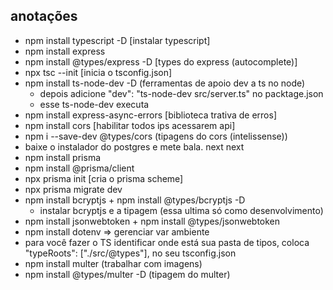## anotações

* npm install typescript -D [instalar typescript]
* npm install express
* npm install @types/express -D [types do express (autocomplete)]
* npx tsc --init [inicia o tsconfig.json]
* npm install ts-node-dev -D (ferramentas de apoio dev a ts no node)
    * depois adicione  "dev": "ts-node-dev src/server.ts" no packtage.json
    * esse ts-node-dev executa
* npm install express-async-errors [biblioteca trativa de erros]
* npm install cors [habilitar todos ips acessarem api]
* npm i --save-dev @types/cors (tipagens do cors (intelissense))
* baixe o instalador do postgres e mete bala. next next
* npm install prisma
* npm install @prisma/client
* npx prisma init [cria o prisma scheme]
* npx prisma migrate dev
* npm install bcryptjs + npm install @types/bcryptjs -D
    * instalar bcryptjs e a tipagem (essa ultima só como desenvolvimento)
* npm install jsonwebtoken + npm install @types/jsonwebtoken
* npm install dotenv => gerenciar var ambiente
* para você fazer o TS identificar onde está sua pasta de tipos, coloca "typeRoots": ["./src/@types"], no seu tsconfig.json
* npm install multer (trabalhar com imagens)
* npm install @types/multer -D (tipagem do multer)